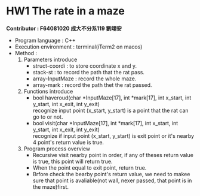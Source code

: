 # HW1 The rate in a maze  
**Contributor : F64081020 成大不分系119 劉翊安**  
* Program language : C++  
* Execution environment : terminal(iTerm2 on macos)
* Method :    
  1. Parameters introduce  
      * struct-coordi : to store coordinate x and y.  
      * stack-st : to record the path that the rat pass.  
      * array-InputMaze : record the whole maze.  
      * array-mark : record the path thet the rat passed.     
  2. Functions introduce  
      * bool haveroud(char *InputMaze[17], int *mark[17], int x_start, int y_start, int x_exit, int y_exit)  
          recognize input point (x_start, y_start) is a point that the rat can go to or not.  
      * bool visit(char *InputMaze[17], int *mark[17], int x_start, int y_start, int x_exit, int y_exit)  
          recognize if input point (x_start, y_start) is exit point or it's nearby 4 point's return value is true.  
  3. Program process overview  
      * Recursive visit nearby point in order, if any of theses return value is true, this point will return true.  
      * When the point equal to exit point, return true.
      * Brfore check the bearby point's return value, we need to makee sure that point is avaliable(not wall, nexer passed, that point is in the maze)first.
